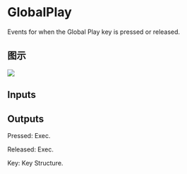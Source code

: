 # GlobalPlay

Events for when the Global Play key is pressed or released.

## 图示

![]($-20221218-19300719.png)

## Inputs

## Outputs

Pressed: Exec.

Released: Exec.

Key: Key Structure.


